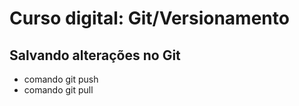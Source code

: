 # Curso digital: Git/Versionamento

## Salvando alterações no Git

* comando git push
* comando git pull

